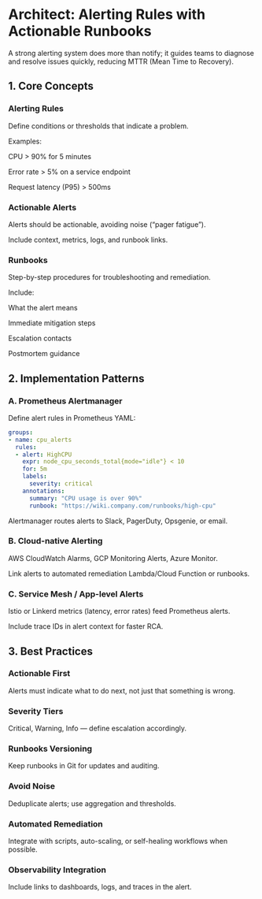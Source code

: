 # Architect: Alerting Rules with Actionable Runbooks

A strong alerting system does more than notify; it guides teams to diagnose and resolve issues quickly, reducing MTTR (Mean Time to Recovery).

## 1. Core Concepts

### Alerting Rules

Define conditions or thresholds that indicate a problem.

Examples:

CPU > 90% for 5 minutes

Error rate > 5% on a service endpoint

Request latency (P95) > 500ms

### Actionable Alerts

Alerts should be actionable, avoiding noise (“pager fatigue”).

Include context, metrics, logs, and runbook links.

### Runbooks

Step-by-step procedures for troubleshooting and remediation.

Include:

What the alert means

Immediate mitigation steps

Escalation contacts

Postmortem guidance

## 2. Implementation Patterns
### A. Prometheus Alertmanager

Define alert rules in Prometheus YAML:

```yaml
groups:
- name: cpu_alerts
  rules:
  - alert: HighCPU
    expr: node_cpu_seconds_total{mode="idle"} < 10
    for: 5m
    labels:
      severity: critical
    annotations:
      summary: "CPU usage is over 90%"
      runbook: "https://wiki.company.com/runbooks/high-cpu"
```


Alertmanager routes alerts to Slack, PagerDuty, Opsgenie, or email.

### B. Cloud-native Alerting

AWS CloudWatch Alarms, GCP Monitoring Alerts, Azure Monitor.

Link alerts to automated remediation Lambda/Cloud Function or runbooks.

### C. Service Mesh / App-level Alerts

Istio or Linkerd metrics (latency, error rates) feed Prometheus alerts.

Include trace IDs in alert context for faster RCA.

## 3. Best Practices

### Actionable First

Alerts must indicate what to do next, not just that something is wrong.

### Severity Tiers

Critical, Warning, Info — define escalation accordingly.

### Runbooks Versioning

Keep runbooks in Git for updates and auditing.

### Avoid Noise

Deduplicate alerts; use aggregation and thresholds.

### Automated Remediation

Integrate with scripts, auto-scaling, or self-healing workflows when possible.

### Observability Integration

Include links to dashboards, logs, and traces in the alert.